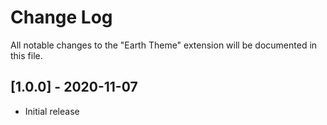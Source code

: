 # Change Log

All notable changes to the "Earth Theme" extension will be documented in this file.

## [1.0.0] - 2020-11-07
- Initial release